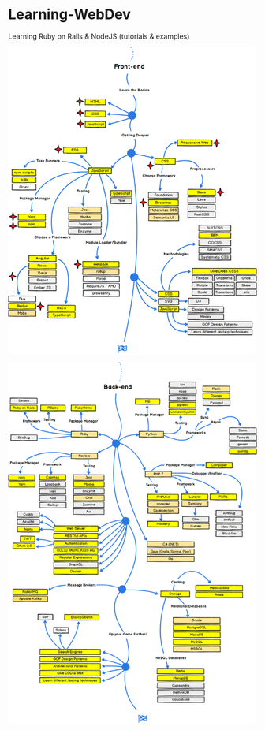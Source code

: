 # Learning-WebDev
Learning Ruby on Rails &amp; NodeJS (tutorials &amp; examples)

![front end](front-end.png)

![back end](back-end.png)
